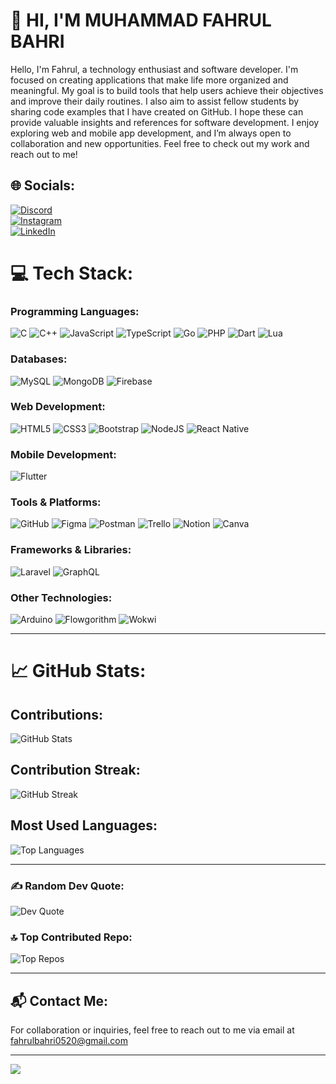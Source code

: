 # 💫 HI, I'M MUHAMMAD FAHRUL BAHRI
Hello, I'm Fahrul, a technology enthusiast and software developer. I'm focused on creating applications that make life more organized and meaningful. My goal is to build tools that help users achieve their objectives and improve their daily routines. I also aim to assist fellow students by sharing code examples that I have created on GitHub. I hope these can provide valuable insights and references for software development. I enjoy exploring web and mobile app development, and I’m always open to collaboration and new opportunities. Feel free to check out my work and reach out to me!

## 🌐 Socials:
[![Discord](https://img.shields.io/badge/Discord-%237289DA.svg?logo=discord&logoColor=white)](https://discord.gg/discrodapp.com/users/830809890876424203)  
[![Instagram](https://img.shields.io/badge/Instagram-%23E4405F.svg?logo=Instagram&logoColor=white)](https://instagram.com/fahrull._5)  
[![LinkedIn](https://img.shields.io/badge/LinkedIn-%230077B5.svg?logo=linkedin&logoColor=white)](https://linkedin.com/in/MuhammadFahrulBahri)

# 💻 Tech Stack:

### **Programming Languages**:
![C](https://img.shields.io/badge/c-%2300599C.svg?style=for-the-badge&logo=c&logoColor=white) ![C++](https://img.shields.io/badge/c++-%2300599C.svg?style=for-the-badge&logo=c%2B%2B&logoColor=white) ![JavaScript](https://img.shields.io/badge/javascript-%23323330.svg?style=for-the-badge&logo=javascript&logoColor=%23F7DF1E) ![TypeScript](https://img.shields.io/badge/typescript-%23007ACC.svg?style=for-the-badge&logo=typescript&logoColor=white) ![Go](https://img.shields.io/badge/go-%2300ADD8.svg?style=for-the-badge&logo=go&logoColor=white) ![PHP](https://img.shields.io/badge/php-%23777BB4.svg?style=for-the-badge&logo=php&logoColor=white) ![Dart](https://img.shields.io/badge/dart-%230175C2.svg?style=for-the-badge&logo=dart&logoColor=white) ![Lua](https://img.shields.io/badge/lua-%232C2D72.svg?style=for-the-badge&logo=lua&logoColor=white)

### **Databases**:
![MySQL](https://img.shields.io/badge/mysql-4479A1.svg?style=for-the-badge&logo=mysql&logoColor=white) ![MongoDB](https://img.shields.io/badge/MongoDB-%234ea94b.svg?style=for-the-badge&logo=mongodb&logoColor=white) ![Firebase](https://img.shields.io/badge/firebase-%23039BE5.svg?style=for-the-badge&logo=firebase)

### **Web Development**:
![HTML5](https://img.shields.io/badge/html5-%23E34F26.svg?style=for-the-badge&logo=html5&logoColor=white) ![CSS3](https://img.shields.io/badge/css3-%231572B6.svg?style=for-the-badge&logo=css3&logoColor=white) ![Bootstrap](https://img.shields.io/badge/bootstrap-%238511FA.svg?style=for-the-badge&logo=bootstrap&logoColor=white) ![NodeJS](https://img.shields.io/badge/node.js-6DA55F?style=for-the-badge&logo=node.js&logoColor=white) ![React Native](https://img.shields.io/badge/react_native-%2320232a.svg?style=for-the-badge&logo=react&logoColor=%2361DAFB)

### **Mobile Development**:
![Flutter](https://img.shields.io/badge/Flutter-%2302569B.svg?style=for-the-badge&logo=Flutter&logoColor=white)

### **Tools & Platforms**:
![GitHub](https://img.shields.io/badge/github-%23121011.svg?style=for-the-badge&logo=github&logoColor=white) ![Figma](https://img.shields.io/badge/figma-%23F24E1E.svg?style=for-the-badge&logo=figma&logoColor=white) ![Postman](https://img.shields.io/badge/Postman-FF6C37?style=for-the-badge&logo=postman&logoColor=white) ![Trello](https://img.shields.io/badge/Trello-%23026AA7.svg?style=for-the-badge&logo=Trello&logoColor=white) ![Notion](https://img.shields.io/badge/Notion-%23000000.svg?style=for-the-badge&logo=notion&logoColor=white) ![Canva](https://img.shields.io/badge/Canva-%2300C4CC.svg?style=for-the-badge&logo=Canva&logoColor=white)

### **Frameworks & Libraries**:
![Laravel](https://img.shields.io/badge/laravel-%23FF2D20.svg?style=for-the-badge&logo=laravel&logoColor=white) ![GraphQL](https://img.shields.io/badge/-GraphQL-E10098?style=for-the-badge&logo=graphql&logoColor=white)

### **Other Technologies**:
![Arduino](https://img.shields.io/badge/-Arduino-00979D?style=for-the-badge&logo=Arduino&logoColor=white) ![Flowgorithm](https://img.shields.io/badge/Flowgorithm-%2300A9E0.svg?style=for-the-badge&logo=Flowgorithm&logoColor=white) ![Wokwi](https://img.shields.io/badge/Wokwi-%23FF5733.svg?style=for-the-badge&logo=Arduino&logoColor=white)

---

# 📈 GitHub Stats:

## Contributions:
![GitHub Stats](https://github-readme-stats.vercel.app/api?username=Theseadev&theme=blue_navy&hide_border=false&include_all_commits=true&count_private=false)

## Contribution Streak:
![GitHub Streak](https://github-readme-streak-stats.herokuapp.com/?user=Theseadev&theme=blue_navy&hide_border=false)

## Most Used Languages:
![Top Languages](https://github-readme-stats.vercel.app/api/top-langs/?username=Theseadev&theme=blue_navy&hide_border=false&include_all_commits=true&count_private=false&layout=compact)

---

### ✍️ Random Dev Quote:
![Dev Quote](https://quotes-github-readme.vercel.app/api?type=horizontal&theme=tokyonight)

### 🔝 Top Contributed Repo:
![Top Repos](https://github-contributor-stats.vercel.app/api?username=Theseadev&limit=5&theme=tokyonight&combine_all_yearly_contributions=true)

---

## 📬 Contact Me:
For collaboration or inquiries, feel free to reach out to me via email at [fahrulbahri0520@gmail.com](mailto:fahrulbahri0520@gmail.com)

---

[![](https://visitcount.itsvg.in/api?id=Theseadev&icon=6&color=0)](https://visitcount.itsvg.in)

<!-- Proudly created with GPRM ( https://gprm.itsvg.in ) -->

